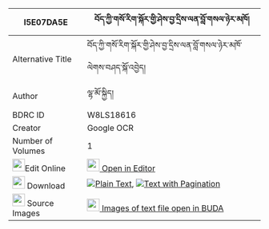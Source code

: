 |I5E07DA5E|བོད་ཀྱི་གསོ་རིག་སྐོར་གྱི་ཤེས་བྱ་དྲིས་ལན་བློ་གསལ་ཉེར་མཁོ། 
| --- | --- 
|Alternative Title |བོད་ཀྱི་གསོ་རིག་སྐོར་གྱི་ཤེས་བྱ་དྲིས་ལན་བློ་གསལ་ཉེར་མཁོ་ལེགས་བཤད་སྐོ་འབྱེད།
|Author| ལྷ་མོ་སྐྱིད།
|BDRC ID | W8LS18616
|Creator | Google OCR
|Number of Volumes| 1
|<img width="25" src="https://img.icons8.com/color/25/000000/edit-property.png">Edit Online| [<img width="25" src="https://avatars.githubusercontent.com/u/45091458?s=200&v=4"> Open in Editor](http://editor.openpecha.org/I5E07DA5E)
|<img width="25" src="https://img.icons8.com/fluent/48/000000/download-2.png"/>  Download | [![](https://img.icons8.com/color/20/000000/txt.png)Plain Text](https://github.com/Openpecha/I5E07DA5E/releases/download/v1/bo_kyi_sorik_kor_gyi_sheja_dri_plain_I5E07DA5E.zip), [![](https://img.icons8.com/color/20/000000/txt.png)Text with Pagination](https://github.com/Openpecha/I5E07DA5E/releases/download/v1/bo_kyi_sorik_kor_gyi_sheja_dri_pages_I5E07DA5E.zip)
|<img width="25" src="https://img.icons8.com/plasticine/100/000000/pictures-folder.png"/>  Source Images | [<img width="25" src="https://library.bdrc.io/icons/BUDA-small.svg"> Images of text file open in BUDA](https://library.bdrc.io/show/bdr:W8LS18616)